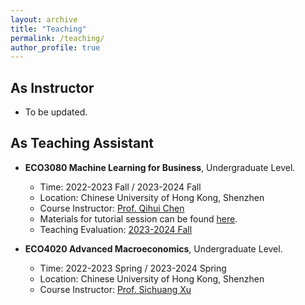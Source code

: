 ```yaml
---
layout: archive
title: "Teaching"
permalink: /teaching/
author_profile: true
---
```

As Instructor
------
* To be updated.

As Teaching Assistant
------
* **ECO3080 Machine Learning for Business**, Undergraduate Level.
  - Time: 2022-2023 Fall / 2023-2024 Fall
  - Location: Chinese University of Hong Kong, Shenzhen
  - Course Instructor: [Prof. Qihui Chen](https://sites.google.com/view/chenqihui)
  - Materials for tutorial session can be found [here](https://github.com/Long-Neo/ECO3080-Machine-Learning-for-Business).
  - Teaching Evaluation: [2023-2024 Fall]()
  
* **ECO4020 Advanced Macroeconomics**, Undergraduate Level.
  - Time: 2022-2023 Spring / 2023-2024 Spring
  - Location: Chinese University of Hong Kong, Shenzhen
  - Course Instructor: [Prof. Sichuang Xu](https://sichuang.weebly.com)
